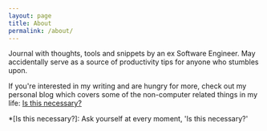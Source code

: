 ```yaml
---
layout: page
title: About
permalink: /about/
---
```


Journal with thoughts, tools and snippets by an ex Software Engineer.
May accidentally serve as a source of productivity tips for anyone who stumbles upon.

If you're interested in my writing and are hungry for more, check out my personal blog which covers some of the non-computer related things in my life: [Is this necessary?](https://is-this-necessary.github.io)

*[Is this necessary?]: Ask yourself at every moment, 'Is this necessary?'
